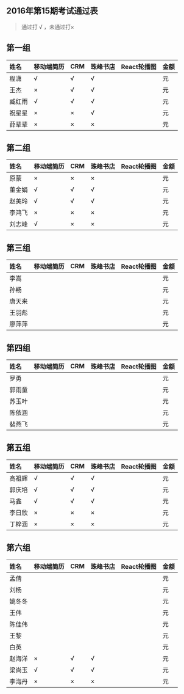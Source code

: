 ##  2016年第15期考试通过表
>  通过打 √ ，未通过打×
## 第一组
|姓名|移动端简历|CRM|珠峰书店|React轮播图|金额|
|:----|:----|:----|:----|:----|:----|
|程潇|√|√|√||元|
|王杰|×|√|√||元|
|臧红雨|√|√|√||元|
|祝星星|×|×|√||元|
|薛辈辈|×|×|×||元|

## 第二组
|姓名|移动端简历|CRM|珠峰书店|React轮播图|金额|
|:----|:----|:----|:----|:----|:----|
|原蒙|×|×|×||元|
|董金娟|√|√|√||元|
|赵美玲|√|√|√||元|
|李鸿飞|×|×|×||元|
|刘志峰|√|×|×||元|

## 第三组
|姓名|移动端简历|CRM|珠峰书店|React轮播图|金额|
|:----|:----|:----|:----|:----|:----|
|李嵩|||||元|
|孙畅|||||元|
|唐天来|||||元|
|王羽彪|||||元|
|廖萍萍|||||元|

## 第四组
|姓名|移动端简历|CRM|珠峰书店|React轮播图|金额|
|:----|:----|:----|:----|:----|:----|
|罗勇|||||元|
|郭雨童|||||元|
|苏玉叶|||||元|
|陈依涵|||||元|
|裴燕飞|||||元|

## 第五组
|姓名|移动端简历|CRM|珠峰书店|React轮播图|金额|
|:----|:----|:----|:----|:----|:----|
|高祖辉|√|√|√||元|
|郭庆培|√|√|√||元|
|马鑫|√|√|√||元|
|李日欣|×|×|×||元|
|丁梓涵|×|×|×||元|

## 第六组
|姓名|移动端简历|CRM|珠峰书店|React轮播图|金额|
|:----|:----|:----|:----|:----|:----|
|孟倩|||||元|
|刘杨|||||元|
|姚冬冬|||||元|
|王伟|||||元|
|陈佳伟|||||元|
|王黎|||||元|
|白英|||||元|
|赵海洋|×|√|√||元|
|梁尚玉|√|√|√||元|
|李海丹|×|×|×||元|